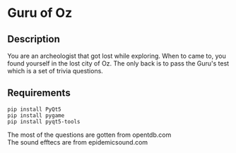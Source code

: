 # Guru of Oz
## Description
You are an archeologist that got lost while exploring. When to came to, you found yourself in the lost city of Oz.
The only back is to pass the Guru's test which is a set of trivia questions.

## Requirements
```
pip install PyQt5
pip install pygame
pip install pyqt5-tools
```

The most of the questions are gotten from opentdb.com<br>
The sound efftecs are from epidemicsound.com